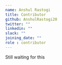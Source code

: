 ```yaml
---
name: Anshul Rastogi
title: Contributor
github: AnshulRastogi20
twitter: ""
linkedin: ""
slack: ""
joining_date: ""
role : contributor
---
```


Still waiting for this
